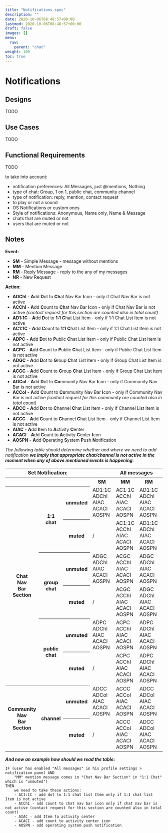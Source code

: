 ```yaml
---
title: "Notifications spec"
description: ""
date: 2020-10-06T08:48:57+00:00
lastmod: 2020-10-06T08:48:57+00:00
draft: false
images: []
menu:
  raw:
    parent: "chat"
weight: 100
toc: true
---
```


# Notifications

## Designs

TODO

## Use Cases

TODO

## Functional Requirements

TODO

to take into account:
- notification preferences: All Messages, just @mentions, Nothing
- type of chat: Group, 1 on 1, public chat, community channel
- type of notification: reply, mention, contact request
- to play or not a sound
- OS Notifications or custom ones
- Style of notifications: Anonymous, Name only, Name & Message
- chats that are muted or not
- users that are muted or not

## Notes

**Event:**
- **SM** - Simple Message - message without mentions
- **MM** - Mention Message
- **RM** - Reply Message - reply to the any of my messages
- **NR** - New Request

**Action:**
- **ADChI** - **A**dd **D**ot to **Ch**at Nav Bar **I**con - only if Chat Nav Bar is not active
- **ACChI** - **A**dd **C**ount to **Ch**at Nav Bar **I**con - only if Chat Nav Bar is not active _(contact request for this section are counted also in total count)_
- **AD1:1C** - **A**dd **D**ot to **1:1** **C**hat List Item - only if 1:1 Chat List Item is not active
- **AC1:1C** - **A**dd **C**ount to **1:1** **C**hat List Item - only if 1:1 Chat List Item is not active
- **ADPC** - **A**dd **D**ot to **P**ublic **C**hat List Item - only if Public Chat List Item is not active
- **ACPC** - **A**dd **C**ount to **P**ublic **C**hat List Item - only if Public Chat List Item is not active
- **ADGC** - **A**dd **D**ot to **G**roup **C**hat List Item - only if Group Chat List Item is not active
- **ACGC** - **A**dd **C**ount to **G**roup **C**hat List Item - only if Group Chat List Item is not active
- **ADCoI** - **A**dd **D**ot to **Co**mmunity Nav Bar **I**con - only if Community Nav Bar is not active
- **ACCoI** - **A**dd **C**ount to **Co**mmunity Nav Bar **I**con - only if Community Nav Bar is not active _(contact request for this community are counted also in total count)_
- **ADCC** - **A**dd **D**ot to **C**hannel **C**hat List Item - only if Channel List Item is not active
- **ACCC** - **A**dd **C**ount to **C**hannel **C**hat List Item - only if Channel List Item is not active
- **AIAC** - **A**dd **I**tem to **A**ctivity **C**enter
- **ACACI** - **A**dd **C**ount to **A**ctivity **C**enter **I**con
- **AOSPN** - **A**dd **O**perating **S**ystem **P**ush **N**otification

_The following table should determine whether and where we need to add notification **we imply that appropriate chat/channel is not active in the moment when any of above mentioned events is happening**_:
<table> 
<tr> 
<th colspan="3">Set Notification:</th> 
<th colspan="4">All messages</th> 
<th colspan="4">Just mentions</th> 
<th colspan="4">Nothing</th> 
<th colspan="4">New requests</th>  
</tr> 
<tr> 
<th colspan="3">&nbsp;</th> 
<th>SM</th><th>MM</th><th>RM</th><th>NR</th>  
<th>SM</th><th>MM</th><th>RM</th><th>NR</th>  
<th>SM</th><th>MM</th><th>RM</th><th>NR</th>  
<th>SM</th><th>MM</th><th>RM</th><th>NR</th>  
</tr>
<tr>
<th rowspan="6">Chat<br>Nav<br>Bar<br>Section</th>
<th rowspan="2">1:1 chat</th>
<th>unmuted</th>

<td>AD1:1C<br>ADChI<br>AIAC<br>ACACI<br>AOSPN</td>
<td>AC1:1C<br>ACChI<br>AIAC<br>ACACI<br>AOSPN</td>
<td>AD1:1C<br>ADChI<br>AIAC<br>ACACI<br>AOSPN</td>
<td>ACChI<br>AIAC<br>ACACI<br>AOSPN</td>

<td>/</td>
<td>AC1:1C<br>ACChI<br>AIAC<br>ACACI<br>AOSPN</td>
<td>AD1:1C<br>ADChI<br>AIAC<br>ACACI<br>AOSPN</td>
<td>ACChI<br>AIAC<br>ACACI<br>AOSPN</td>

<td>/</td>
<td>/</td>
<td>/</td>
<td>ACChI<br>AIAC<br>ACACI<br>AOSPN</td>

<td>/</td>
<td>/</td>
<td>/</td>
<td>ACChI<br>AIAC<br>ACACI<br>AOSPN</td>
</tr>
<tr>
<th>muted</th>
<td>/</td>
<td>AC1:1C<br>ACChI<br>AIAC<br>ACACI<br>AOSPN</td>
<td>AD1:1C<br>ADChI<br>AIAC<br>ACACI<br>AOSPN</td>
<td>ACChI<br>AIAC<br>ACACI<br>AOSPN</td>

<td>/</td>
<td>AC1:1C<br>ACChI<br>AIAC<br>ACACI<br>AOSPN</td>
<td>AD1:1C<br>ADChI<br>AIAC<br>ACACI<br>AOSPN</td>
<td>ACChI<br>AIAC<br>ACACI<br>AOSPN</td>

<td>/</td>
<td>/</td>
<td>/</td>
<td>ACChI<br>AIAC<br>ACACI<br>AOSPN</td>

<td>/</td>
<td>/</td>
<td>/</td>
<td>ACChI<br>AIAC<br>ACACI<br>AOSPN</td>
</tr>
<th rowspan="2">group chat</th>
<th>unmuted</th>
<td>ADGC<br>ADChI<br>AIAC<br>ACACI<br>AOSPN</td>
<td>ACGC<br>ACChI<br>AIAC<br>ACACI<br>AOSPN</td>
<td>ADGC<br>ADChI<br>AIAC<br>ACACI<br>AOSPN</td>
<td>ACChI<br>AIAC<br>ACACI<br>AOSPN</td>

<td>/</td>
<td>ACGC<br>ACChI<br>AIAC<br>ACACI<br>AOSPN</td>
<td>ADGC<br>ADChI<br>AIAC<br>ACACI<br>AOSPN</td>
<td>ACChI<br>AIAC<br>ACACI<br>AOSPN</td>

<td>/</td>
<td>/</td>
<td>/</td>
<td>ACChI<br>AIAC<br>ACACI<br>AOSPN</td>

<td>/</td>
<td>/</td>
<td>/</td>
<td>ACChI<br>AIAC<br>ACACI<br>AOSPN</td></tr>
<tr>
<th>muted</th>
<td>/</td>
<td>ACGC<br>ACChI<br>AIAC<br>ACACI<br>AOSPN</td>
<td>ADGC<br>ADChI<br>AIAC<br>ACACI<br>AOSPN</td>
<td>ACChI<br>AIAC<br>ACACI<br>AOSPN</td>

<td>/</td>
<td>ACGC<br>ACChI<br>AIAC<br>ACACI<br>AOSPN</td>
<td>ADGC<br>ADChI<br>AIAC<br>ACACI<br>AOSPN</td>
<td>ACChI<br>AIAC<br>ACACI<br>AOSPN</td>

<td>/</td>
<td>/</td>
<td>/</td>
<td>ACChI<br>AIAC<br>ACACI<br>AOSPN</td>

<td>/</td>
<td>/</td>
<td>/</td>
<td>ACChI<br>AIAC<br>ACACI<br>AOSPN</td>
</tr>
<th rowspan="2">public chat</th>
<th>unmuted</th>
<td>ADPC<br>ADChI<br>AIAC<br>ACACI<br>AOSPN</td>
<td>ACPC<br>ACChI<br>AIAC<br>ACACI<br>AOSPN</td>
<td>ADPC<br>ADChI<br>AIAC<br>ACACI<br>AOSPN</td>
<td>ACChI<br>AIAC<br>ACACI<br>AOSPN</td>

<td>/</td>
<td>ACPC<br>ACChI<br>AIAC<br>ACACI<br>AOSPN</td>
<td>ADPC<br>ADChI<br>AIAC<br>ACACI<br>AOSPN</td>
<td>ACChI<br>AIAC<br>ACACI<br>AOSPN</td>

<td>/</td>
<td>/</td>
<td>/</td>
<td>ACChI<br>AIAC<br>ACACI<br>AOSPN</td>

<td>/</td>
<td>/</td>
<td>/</td>
<td>ACChI<br>AIAC<br>ACACI<br>AOSPN</td>
</tr>
<tr>
<th>muted</th>
<td>/</td>
<td>ACPC<br>ACChI<br>AIAC<br>ACACI<br>AOSPN</td>
<td>ADPC<br>ADChI<br>AIAC<br>ACACI<br>AOSPN</td>
<td>ACChI<br>AIAC<br>ACACI<br>AOSPN</td>

<td>/</td>
<td>ACPC<br>ACChI<br>AIAC<br>ACACI<br>AOSPN</td>
<td>ADPC<br>ADChI<br>AIAC<br>ACACI<br>AOSPN</td>
<td>ACChI<br>AIAC<br>ACACI<br>AOSPN</td>

<td>/</td>
<td>/</td>
<td>/</td>
<td>ACChI<br>AIAC<br>ACACI<br>AOSPN</td>

<td>/</td>
<td>/</td>
<td>/</td>
<td>ACChI<br>AIAC<br>ACACI<br>AOSPN</td>
</tr>
<th rowspan="2">Community<br>Nav<br>Bar<br>Section</th>
<th rowspan="2">channel</th>
<th>unmuted</th>
<td>ADCC<br>ADCoI<br>AIAC<br>ACACI<br>AOSPN</td>
<td>ACCC<br>ACCoI<br>AIAC<br>ACACI<br>AOSPN</td>
<td>ADCC<br>ADCoI<br>AIAC<br>ACACI<br>AOSPN</td>
<td>ACCoI<br>AIAC<br>ACACI<br>AOSPN</td>

<td>/</td>
<td>ACCC<br>ACCoI<br>AIAC<br>ACACI<br>AOSPN</td>
<td>ADCC<br>ADCoI<br>AIAC<br>ACACI<br>AOSPN</td>
<td>ACCoI<br>AIAC<br>ACACI<br>AOSPN</td>

<td>/</td>
<td>/</td>
<td>/</td>
<td>ACCoI<br>AIAC<br>ACACI<br>AOSPN</td>

<td>/</td>
<td>/</td>
<td>/</td>
<td>ACCoI<br>AIAC<br>ACACI<br>AOSPN</td>
</tr>
<tr>
<th>muted</th>
<td>/</td>
<td>ACCC<br>ACCoI<br>AIAC<br>ACACI<br>AOSPN</td>
<td>ADCC<br>ADCoI<br>AIAC<br>ACACI<br>AOSPN</td>
<td>ACCoI<br>AIAC<br>ACACI<br>AOSPN</td>

<td>/</td>
<td>ACCC<br>ACCoI<br>AIAC<br>ACACI<br>AOSPN</td>
<td>ADCC<br>ADCoI<br>AIAC<br>ACACI<br>AOSPN</td>
<td>ACCoI<br>AIAC<br>ACACI<br>AOSPN</td>

<td>/</td>
<td>/</td>
<td>/</td>
<td>ACCoI<br>AIAC<br>ACACI<br>AOSPN</td>

<td>/</td>
<td>/</td>
<td>/</td>
<td>ACCoI<br>AIAC<br>ACACI<br>AOSPN</td>
</tr>
</table>


**_And now an example how should we read the table:_**

```
IF (user has enabled "All messages" in his profile settings > notification panel AND
    "MM" mention message comes in "Chat Nav Bar Section" in "1:1 Chat" which is "unmuted")
THEN
    we need to take these actions:
    - AC1:1C - add dot to 1:1 chat list Item only if 1:1 chat list Item is not active
    - ACChI - add count to chat nav bar icon only if chat nav bar is not active (contact request for this section are counted also in total count)
    - AIAC - add Item to activity center
    - ACACI - add count to activity center icon
    - AOSPN - add operating system push notification
```
